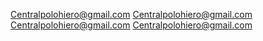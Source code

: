 Centralpolohiero@gmail.com
Centralpolohiero@gmail.com 
Centralpolohiero@gmail.com 
Centralpolohiero@gmail.com 